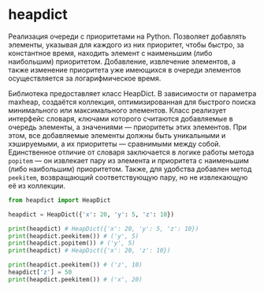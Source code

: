 # heapdict

Реализация очереди с приоритетами на Python. Позволяет добавлять элементы, указывая для каждого из 
них приоритет, чтобы быстро, за константное время, находить элемент с наименьшим (либо наибольшим) 
приоритетом. Добавление, извлечение элементов, а также изменение приоритета уже имеющихся в очереди
элементов осуществляется за логарифмическое время.

Библиотека предоставляет класс HeapDict. В зависимости от параметра maxheap, создаётся коллекция,
оптимизированная для быстрого поиска минимального или максимального элементов. Класс реализует
интерфейс словаря, ключами которого считаются добавляемые в очередь элементы, а значениями — 
приоритеты этих элементов. При этом, все добавляемые элементы должны быть уникальными и хэшируемыми,
а их приоритеты — сравнимыми между собой. Единственное отличие от словаря заключается в логике
работы метода ``popitem`` — он извлекает пару из элемента и приоритета с наименьшим (либо 
наибольшим) приоритетом. Также, для удобства добавлен метод ``peekitem``, возвращающий 
соответствующую пару, но не извлекающую её из коллекции.

```python
from heapdict import HeapDict

heapdict = HeapDict({'x': 20, 'y': 5, 'z': 10})

print(heapdict) # HeapDict({'x': 20, 'y': 5, 'z': 10})
print(heapdict.peekitem()) # ('y', 5)
print(heapdict.popitem()) # ('y', 5)
print(heapdict) # HeapDict({'x': 20, 'z': 10})

print(heapdict.peekitem()) # ('z', 10)
heapdict['z'] = 50
print(heapdict.peekitem()) # ('x', 20)
```
